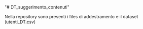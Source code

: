"# DT_suggerimento_contenuti" 

Nella repository sono presenti i files di addestramento e il dataset (utenti_DT.csv)
